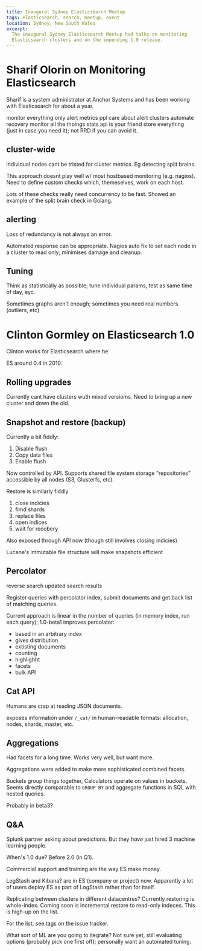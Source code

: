 ```yaml
---
title: Inaugural Sydney Elasticsearch Meetup
tags: elasticsearch, search, meetup, event
location: Sydney, New South Wales
excerpt: 
  The inaugural Sydney Elasticsearch Meetup had talks on monitoring
  Elasticsearch clusters and on the impending 1.0 release.
---
```


# Sharif Olorin on Monitoring Elasticsearch

Sharif is a system administrator at Anchor Systems and has been working with
Elasticsearch for about a year.

monitor everything
only alert metrics ppl care about
alert clusters
automate recovery
monitor all the thoings
stats api is your friend
store everything (just in case you need it); not RRD if you can avoid it.

## cluster-wide

individual nodes cant be tristed for cluster metrics. Eg detecting split brains.

This approach doesnt play well w/ most hostbased monitoring (e.g. nagios). Need
to define custom checks which, themeselves, work on each host.

Lots of these checks really need concurrency to be fast. Showed an example of
the split brain check in Golang.

## alerting

Loss of redundancy is not always an error.

Automated response can be appropriate. Nagios auto fix to set each node in a
cluster to read only; minimises damage and cleanup.

## Tuning

Think as statistically as possible; tune individual params, test as same time
of day, eyc.

Sometimes graphs aren't enough; sometimes you need real numbers (outliers, etc)

# Clinton Gormley on Elasticsearch 1.0

Clinton works for Elasticsearch where he 

ES around 0.4 in 2010.

## Rolling upgrades

Currently cant have clusters wuth mixed versioms. Need to bring up a new
cluster and down the old.

## Snapshot and restore (backup)

Currently a bit fiddly:

1. Disable flush
2. Copy data files
3. Enable flush

Now controlled by API. Supports shared file system storage "repositories"
accessible by all nodes (S3, Glusterfs, etc).

Restore is similarly fiddly

1. close indicies
2. fimd shards
3. replace files
4. open indices
5. wait for recobery

Also exposed through API now (though still involves closing indicies)

Lucene's immutable file structure will make snapshots efficient

## Percolator

reverse search
updated search results

Register queries with percolator index, submit documents and get back list of
matching queries.

Current approach is linear in the number of queries (in memory index, run each
query); 1.0-beta1 improves percolator:

- based in an arbitrary index
- gives distribution
- extisting documents
- counting
- highlighht
- facets
- bulk API

## Cat API

Humans are crap at reading JSON documents.

exposes information under `/_cat/` in human-readable formats: allocation,
nodes, shards, master, etc.

## Aggregations

Had facets for a long time. Works very well, but want more.

Aggregations were added to make more sophisticated combined facets.

Buckets group things together, Calculators operate on values in buckets. Seems
directly comparable to `GROUP BY` and aggregate functions in SQL with nested
queries.

Probably in beta3?

## Q&A

Splunk partner asking about predictions. But they *have* just hired 3 machine
learning people.

When's 1.0 due? Before 2.0 (in Q1).

Commercial support and training are the way ES make money.

LogStash and Kibana? are in ES (company or project) now. Apparently a lot of
users deploy ES as part of LogStash rather than for itself.

Replicating between clusters in different datacentres? Currently restoring is
whole-index. Coming soon is incremental restore to read-only indeces. This is
high-up on the list.

For the list, see tags on the issue tracker.

What sort of ML are you going to itegrate? Not sure yet, still evaluating
options (probably pick one first off); personally want an automated tuning.


